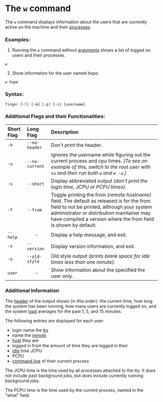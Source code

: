 # The `w` command

The `w`  command displays information about the users that are currently active on the machine and their [processes](https://www.computerhope.com/jargon/p/process.htm).

### Examples:

1. Running the `w` command without [arguments](https://www.computerhope.com/jargon/a/argument.htm) shows a list of logged on users and their processes.

```
w
```


2. Show information for the user named *hope*.

```
w hope
```

### Syntax:

```
finger [-l] [-m] [-p] [-s] [username]
```


### Additional Flags and their Functionalities:

|**Short Flag**   |**Long Flag**   |**Description**   |
|:---|:---|:---|
|`-h`|`--no-header`|Don't print the header.|
|`-u`|`--no-current`|Ignores the username while figuring out the current process and cpu times. *(To see an example of this, switch to the root user with `su` and then run both `w` and `w -u`.)*|
|`-s`|`--short`|Display abbreviated output *(don't print the login time, JCPU or PCPU times).*|
|`-f`|`--from`|Toggle printing the from *(remote hostname)* field. The default as released is for the from field to not be printed, although your system administrator or distribution maintainer may have compiled a version where the from field is shown by default.|
|`--help`|<center>-</center>|Display a help message, and exit.|
|`-V`|`--version`|Display version information, and exit.|
|`-o`|`--old-style`|Old style output *(prints blank space for idle times less than one minute)*.|
|*`user`*|<center>-</center>|Show information about the specified the user only.|


### Additional Information

The  [header](https://www.computerhope.com/jargon/h/header.htm)  of the output shows (in this order): the current time, how long the system has been running, how many users are currently logged on, and the system  [load](https://www.computerhope.com/jargon/l/load.htm)  averages for the past 1, 5, and 15 minutes.

The following entries are displayed for each user: 
- login name the  [tty](https://www.computerhope.com/jargon/t/tty.htm) 
- name the  [remote](https://www.computerhope.com/jargon/r/remote.htm) 
- [host](https://www.computerhope.com/jargon/h/hostcomp.htm)  they are
- logged in from the amount of time they are logged in their 
- [idle](https://www.computerhope.com/jargon/i/idle.htm)  time JCPU
- PCPU 
- [command line](https://www.computerhope.com/jargon/c/commandi.htm)  of their current process

The JCPU time is the time used by all processes attached to the tty. It does not include past background jobs, but does include currently running background jobs.

The PCPU time is the time used by the current process, named in the "what" field.
